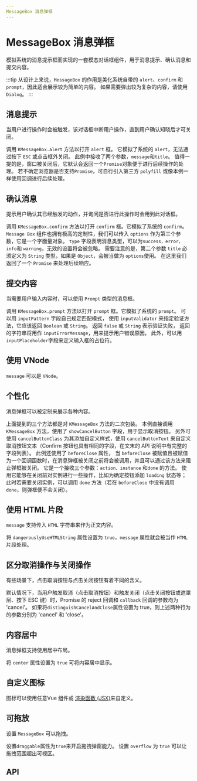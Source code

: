 ```yaml
---
MessageBox 消息弹框
---
```


# MessageBox 消息弹框

模拟系统的消息提示框而实现的一套模态对话框组件，用于消息提示、确认消息和提交内容。

:::tip
从设计上来说，`MessageBox` 的作用是美化系统自带的 `alert`、`confirm` 和 `prompt`，因此适合展示较为简单的内容。 如果需要弹出较为复杂的内容，请使用 `Dialog`。
:::

## 消息提示

当用户进行操作时会被触发，该对话框中断用户操作，直到用户确认知晓后才可关闭。

调用 `KMessageBox.alert` 方法以打开 `alert` 框。 它模拟了系统的 `alert`，无法通过按下 `ESC` 或点击框外关闭。 此例中接收了两个参数，`message`和`title`。 值得一提的是，窗口被关闭后，它默认会返回一个`Promise`对象便于进行后续操作的处理。 若不确定浏览器是否支持`Promise`，可自行引入第三方 `polyfill` 或像本例一样使用回调进行后续处理。

<preview path="./def.vue" />

## 确认消息

提示用户确认其已经触发的动作，并询问是否进行此操作时会用到此对话框。

调用 `KMessageBox.confirm` 方法以打开 `confirm` 框。它模拟了系统的 `confirm`。 `Message Box` 组件也拥有极高的定制性，我们可以传入 `options` 作为第三个参数，它是一个字面量对象。 `type` 字段表明消息类型，可以为`success，error，info`和 `warning`，无效的设置将会被忽略。 需要注意的是，第二个参数 `title` 必须定义为 `String` 类型，如果是 `Object`，会被当做为 `options`使用。 在这里我们返回了一个 `Promise` 来处理后续响应。

<preview path="./confirm.vue" />

## 提交内容

当需要用户输入内容时，可以使用 `Prompt` 类型的消息框。

调用 `KMessageBox.prompt` 方法以打开 `prompt` 框。它模拟了系统的 `prompt`。 可以用 `inputPattern` 字段自己规定匹配模式， 使用 `inputValidator` 来指定验证方法，它应该返回 `Boolean` 或 `String`。 返回 `false` 或 `String` 表示验证失败， 返回的字符串将用作 `inputErrorMessage`，用来提示用户错误原因。 此外，可以用 `inputPlaceholder`字段来定义输入框的占位符。

<preview path="./prompt.vue" />

## 使用 VNode

`message` 可以是 `VNode`。

<preview path="./vnode.vue" />

## 个性化

消息弹框可以被定制来展示各种内容。

上面提到的三个方法都是对 `KMessageBox` 方法的二次包装。 本例直接调用 `KMessageBox` 方法，使用了 `showCancelButton` 字段，用于显示取消按钮。 另外可使用 `cancelButtonClass` 为其添加自定义样式，使用 `cancelButtonText` 来自定义取消按钮文本（Confirm 按钮也具有相同的字段，在文末的 API 说明中有完整的字段列表）。 此例还使用了 `beforeClose` 属性， 当 `beforeClose` 被赋值且被赋值为一个回调函数时，在消息弹框被关闭之前将会被调用，并且可以通过该方法来阻止弹框被关闭。 它是一个接收三个参数：`action、instance` 和`done` 的方法。 使用它能够在关闭前对实例进行一些操作，比如为确定按钮添加 `loading` 状态等；此时若需要关闭实例，可以调用 `done` 方法（若在 `beforeClose` 中没有调用 `done`，则弹框便不会关闭）。

<preview path="./custom.vue" />

## 使用 HTML 片段

`message` 支持传入 `HTML` 字符串来作为正文内容。

将 `dangerouslyUseHTMLString` 属性设置为 `true`，`message` 属性就会被当作 `HTML` 片段处理。

<preview path="./htmlMessage.vue" />

## 区分取消操作与关闭操作

有些场景下，点击取消按钮与点击关闭按钮有着不同的含义。

默认情况下，当用户触发取消（点击取消按钮）和触发关闭（点击关闭按钮或遮罩层、按下 ESC 键）时，Promise 的 reject 回调和 `callback` 回调的参数均为 'cancel'。 如果将`distinguishCancelAndClose`属性设置为 true，则上述两种行为的参数分别为 'cancel' 和 'close'。

<preview path="./distinguishCancelAndClose.vue" />

## 内容居中

消息弹框支持使用居中布局。

将 `center` 属性设置为 `true` 可将内容居中显示。

<preview path="./center.vue" />

## 自定义图标

图标可以使用任意Vue 组件或 [渲染函数 (JSX)](https://vuejs.org/guide/extras/render-function.html)来自定义。

<preview path="./iconMessageBox.vue" />

## 可拖放

设置 `MessageBox` 可以拖拽。

设置`draggable`属性为`true`来开启拖拽弹窗能力。 设置 `overflow` 为 `true` 可以让拖拽范围超出可视区。

<preview path="./draggableMessageBox.vue" />

## API

<API src="./messageBox.json" lang="zh"></API>